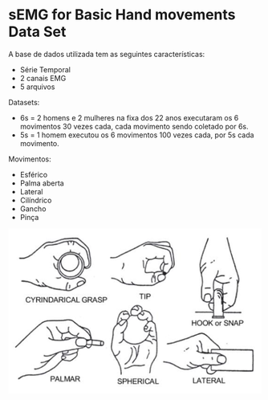 # sEMG for Basic Hand movements Data Set
A base de dados utilizada tem as seguintes características:

- Série Temporal
- 2 canais EMG
- 5 arquivos

Datasets:
 - 6s = 2 homens e 2 mulheres na fixa dos 22 anos executaram os 6 movimentos 30 vezes cada, cada movimento sendo coletado por 6s.
 - 5s = 1 homem executou os 6 movimentos 100 vezes cada, por 5s cada movimento.
 
Movimentos:

- Esférico
- Palma aberta
- Lateral
- Cilíndrico
- Gancho
- Pinça


![movimentos](grasps_en.PNG)
